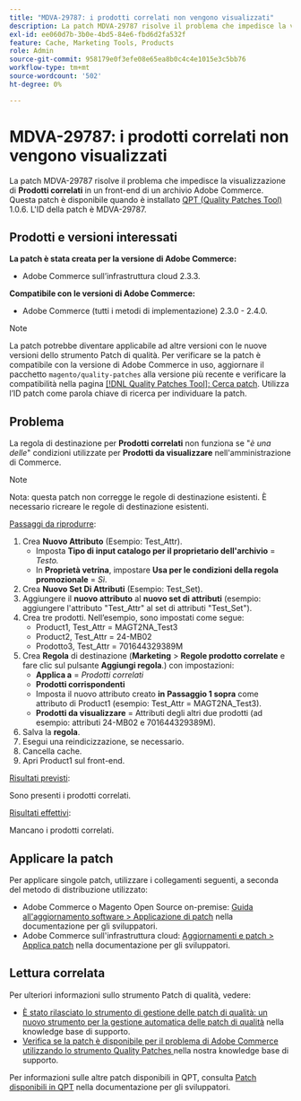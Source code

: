 ```yaml
---
title: "MDVA-29787: i prodotti correlati non vengono visualizzati"
description: La patch MDVA-29787 risolve il problema che impedisce la visualizzazione di **Prodotti correlati** in un front-end di un archivio Adobe Commerce. Questa patch è disponibile quando è installato [Quality Patches Tool (QPT)](/help/announcements/adobe-commerce-announcements/magento-quality-patches-released-new-tool-to-self-serve-quality-patches.md) 1.0.6. L'ID della patch è MDVA-29787.
exl-id: ee060d7b-3b0e-4bd5-84e6-fbd6d2fa532f
feature: Cache, Marketing Tools, Products
role: Admin
source-git-commit: 958179e0f3efe08e65ea8b0c4c4e1015e3c5bb76
workflow-type: tm+mt
source-wordcount: '502'
ht-degree: 0%

---
```


# MDVA-29787: i prodotti correlati non vengono visualizzati

La patch MDVA-29787 risolve il problema che impedisce la visualizzazione di **Prodotti correlati** in un front-end di un archivio Adobe Commerce. Questa patch è disponibile quando è installato [QPT (Quality Patches Tool)](/help/announcements/adobe-commerce-announcements/magento-quality-patches-released-new-tool-to-self-serve-quality-patches.md) 1.0.6. L&#39;ID della patch è MDVA-29787.

## Prodotti e versioni interessati

**La patch è stata creata per la versione di Adobe Commerce:**

* Adobe Commerce sull’infrastruttura cloud 2.3.3.

**Compatibile con le versioni di Adobe Commerce:**

* Adobe Commerce (tutti i metodi di implementazione) 2.3.0 - 2.4.0.

>[!NOTE]
>
>La patch potrebbe diventare applicabile ad altre versioni con le nuove versioni dello strumento Patch di qualità. Per verificare se la patch è compatibile con la versione di Adobe Commerce in uso, aggiornare il pacchetto `magento/quality-patches` alla versione più recente e verificare la compatibilità nella pagina [[!DNL Quality Patches Tool]: Cerca patch](https://devdocs.magento.com/quality-patches/tool.html#patch-grid). Utilizza l’ID patch come parola chiave di ricerca per individuare la patch.

## Problema

La regola di destinazione per **Prodotti correlati** non funziona se &quot;*è una delle*&quot; condizioni utilizzate per **Prodotti da visualizzare** nell&#39;amministrazione di Commerce.

>[!NOTE]
>
>Nota: questa patch non corregge le regole di destinazione esistenti. È necessario ricreare le regole di destinazione esistenti.

<u>Passaggi da riprodurre</u>:

1. Crea **Nuovo Attributo** (Esempio: Test\_Attr).
   * Imposta **Tipo di input catalogo per il proprietario dell&#39;archivio** = *Testo.*
   * In **Proprietà vetrina**, impostare **Usa per le condizioni della regola promozionale** = *Sì*.
1. Crea **Nuovo Set Di Attributi** (Esempio: Test\_Set).
1. Aggiungere il **nuovo attributo** al **nuovo set di attributi** (esempio: aggiungere l&#39;attributo &quot;Test\_Attr&quot; al set di attributi &quot;Test\_Set&quot;).
1. Crea tre prodotti. Nell’esempio, sono impostati come segue:
   * Product1, Test\_Attr = MAGT2NA\_Test3
   * Product2, Test\_Attr = 24-MB02
   * Prodotto3, Test\_Attr = 701644329389M
1. Crea **Regola** di destinazione (**Marketing**   > **Regole prodotto correlate** e fare clic sul pulsante **Aggiungi regola**.) con impostazioni:
   * **Applica a** = *Prodotti correlati*
   * **Prodotti corrispondenti**
   * Imposta il nuovo attributo creato **in** **Passaggio 1 sopra** come attributo di Product1 (esempio: Test\_Attr = MAGT2NA\_Test3).
   * **Prodotti da visualizzare** = Attributi degli altri due prodotti (ad esempio: attributi 24-MB02 e 701644329389M).
1. Salva la **regola**.
1. Esegui una reindicizzazione, se necessario.
1. Cancella cache.
1. Apri Product1 sul front-end.

<u>Risultati previsti</u>:

Sono presenti i prodotti correlati.

<u>Risultati effettivi</u>:

Mancano i prodotti correlati.

## Applicare la patch

Per applicare singole patch, utilizzare i collegamenti seguenti, a seconda del metodo di distribuzione utilizzato:

* Adobe Commerce o Magento Open Source on-premise: [Guida all&#39;aggiornamento software > Applicazione di patch](https://devdocs.magento.com/guides/v2.4/comp-mgr/patching/mqp.html) nella documentazione per gli sviluppatori.
* Adobe Commerce sull&#39;infrastruttura cloud: [Aggiornamenti e patch > Applica patch](https://devdocs.magento.com/cloud/project/project-patch.html) nella documentazione per gli sviluppatori.

## Lettura correlata

Per ulteriori informazioni sullo strumento Patch di qualità, vedere:

* [È stato rilasciato lo strumento di gestione delle patch di qualità: un nuovo strumento per la gestione automatica delle patch di qualità](/help/announcements/adobe-commerce-announcements/magento-quality-patches-released-new-tool-to-self-serve-quality-patches.md) nella knowledge base di supporto.
* [Verifica se la patch è disponibile per il problema di Adobe Commerce utilizzando lo strumento Quality Patches ](/help/support-tools/patches-available-in-qpt-tool/check-patch-for-magento-issue-with-magento-quality-patches.md) nella nostra knowledge base di supporto.

Per informazioni sulle altre patch disponibili in QPT, consulta [Patch disponibili in QPT](https://devdocs.magento.com/quality-patches/tool.html#patch-grid) nella documentazione per gli sviluppatori.

